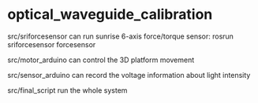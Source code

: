 # optical_waveguide_calibration

src/sriforcesensor can run sunrise 6-axis force/torque sensor: rosrun sriforcesensor forcesensor

src/motor_arduino can control the 3D platform movement

src/sensor_arduino can record the voltage information about light intensity

src/final_script run the whole system
